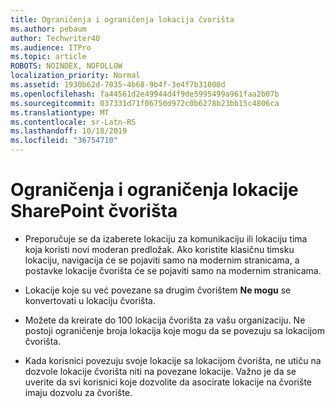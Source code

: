 ```yaml
---
title: Ograničenja i ograničenja lokacija čvorišta
ms.author: pebaum
author: Techwriter40
ms.audience: ITPro
ms.topic: article
ROBOTS: NOINDEX, NOFOLLOW
localization_priority: Normal
ms.assetid: 1930b62d-7035-4b68-9b4f-3e4f7b31000d
ms.openlocfilehash: fa44561d2e49944d4f9de5995499a961faa2b07b
ms.sourcegitcommit: 037331d71f06750d972c0b6278b23bb15c4806ca
ms.translationtype: MT
ms.contentlocale: sr-Latn-RS
ms.lasthandoff: 10/18/2019
ms.locfileid: "36754710"
---
```

# <a name="sharepoint-hub-site-limits-and-restrictions"></a>Ograničenja i ograničenja lokacije SharePoint čvorišta

- Preporučuje se da izaberete lokaciju za komunikaciju ili lokaciju tima koja koristi novi moderan predložak. Ako koristite klasičnu timsku lokaciju, navigacija će se pojaviti samo na modernim stranicama, a postavke lokacije čvorišta će se pojaviti samo na modernim stranicama.

- Lokacije koje su već povezane sa drugim čvorištem **Ne mogu** se konvertovati u lokaciju čvorišta.

- Možete da kreirate do 100 lokacija čvorišta za vašu organizaciju. Ne postoji ograničenje broja lokacija koje mogu da se povezuju sa lokacijom čvorišta.

- Kada korisnici povezuju svoje lokacije sa lokacijom čvorišta, ne utiču na dozvole lokacije čvorišta niti na povezane lokacije. Važno je da se uverite da svi korisnici koje dozvolite da asocirate lokacije na čvorište imaju dozvolu za čvorište.

